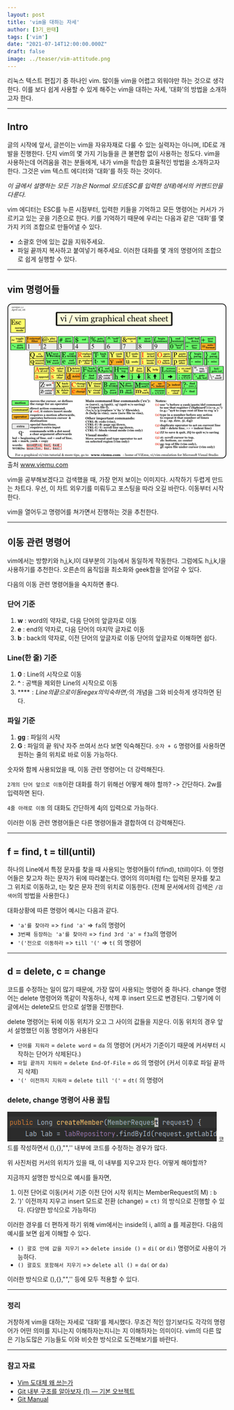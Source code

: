 ```yaml
---
layout: post  
title: 'vim을 대하는 자세'
author: [3기_완태]
tags: ['vim']
date: "2021-07-14T12:00:00.000Z"
draft: false
image: ../teaser/vim-attitude.png
---
```

리눅스 텍스트 편집기 중 하나인 vim. 많이들 vim을 어렵고 외워야만 하는 것으로 생각한다. 이를 보다 쉽게 사용할 수 있게 해주는 vim을 대하는 자세, '대화'의 방법을 소개하고자 한다.

<!-- end -->

---

## Intro

글의 시작에 앞서, 글쓴이는 vim을 자유자재로 다룰 수 있는 실력자는 아니며, IDE로 개발을 진행한다. 단지 vim의 몇 가지 기능들을 큰 불편함 없이 사용하는 정도다. vim을 사용하는데 어려움을 겪는 분들에게, 내가 vim을 학습한 효율적인 방법을 소개하고자 한다. 그것은 vim 텍스트 에디터와 '대화'를 하듯 하는 것이다. 

*이 글에서 설명하는 모든 기능은 Normal 모드(ESC를 입력한 상태)에서의 커맨드만을 다룬다.*

vim 에디터는 ESC를 누른 시점부터, 입력한 키들을 기억하고 모든 명령어는 커서가 가르키고 있는 곳을 기준으로 한다. 키를 기억하기 때문에 우리는 다음과 같은 '대화'를 몇 가지 키의 조합으로 만들어낼 수 있다.
- 소괄호 안에 있는 값을 지워주세요.
- 파일 끝까지 복사하고 붙여넣기 해주세요.
이러한 대화를 몇 개의 명령어의 조합으로 쉽게 실행할 수 있다.

---

## vim 명령어들

![vim-chart](../images/2021-07-14-vim-attitude-1.png)
출처 www.viemu.com

vim을 공부해보겠다고 검색했을 때, 가장 먼저 보이는 이미지다. 시작하기 두렵게 만드는 차트다. 우선, 이 차트 외우기를 미뤄두고 포스팅을 따라 오길 바란다. 이동부터 시작한다.

vim을 열어두고 명령어를 쳐가면서 진행하는 것을 추천한다.

---

## 이동 관련 명령어

vim에서는 방향키와 h,j,k,l이 대부분의 기능에서 동일하게 작동한다. 그럼에도 h,j,k,l을 사용하기를 추천한다. 오른손의 움직임을 최소화와 geek함을 얻어갈 수 있다.

다음의 이동 관련 명령어들을 숙지하면 좋다.

### 단어 기준
1. **w** : word의 약자로, 다음 단어의 앞글자로 이동
2. **e** : end의 약자로, 다음 단어의 마지막 글자로 이동 
3. **b** : back의 약자로, 이전 단어의 앞글자로 이동
단어의 앞글자로 이해하면 쉽다.

### Line(한 줄) 기준
1. **0** : Line의 시작으로 이동
2. **^** : 공백을 제외한 Line의 시작으로 이동
3. **$** : Line의 끝으로 이동
regex의 익숙하면, ^,$의 개념을 그와 비슷하게 생각하면 된다.
   
### 파일 기준
1. **gg** : 파일의 시작
2. **G** : 파일의 끝
워낙 자주 쓰여서 쓰다 보면 익숙해진다. `숫자 + G` 명령어를 사용하면 원하는 줄의 위치로 바로 이동 가능하다.

숫자와 함께 사용되었을 때, 이동 관련 명령어는 더 강력해진다.

`2개의 단어 앞으로 이동`이란 대화를 하기 위해선 어떻게 해야 할까?
-> 간단하다. 2w를 입력하면 된다.

`4줄 아래로 이동` 의 대화도 간단하게 4j의 입력으로 가능하다.

이러한 이동 관련 명령어들은 다른 명령어들과 결합하여 더 강력해진다.

---

## f = find, t = till(until)

하나의 Line에서 특정 문자를 찾을 때 사용되는 명령어들이 f(find), t(till)이다. 이 명령어들은 찾고자 하는 문자가 뒤에 따라붙는다. 영어의 의미처럼 f는 입력된 문자를 찾고 그 위치로 이동하고, t는 찾은 문자 전의 위치로 이동한다. (전체 문서에서의 검색은 `/검색어`의 방법을 사용한다.)

대화상황에 따른 명령어 예시는 다음과 같다.
- `'a'를 찾아라` => `find 'a'` => `fa`의 명령어
- `3번째 등장하는 'a'를 찾아라` => `find 3rd 'a'` = `f3a`의 명령어
- `'('전으로 이동하라` =>  `till '('` => `t(` 의 명령어

---

## d = delete, c = change
코드를 수정하는 일이 많기 때문에, 가장 많이 사용되는 명령어 중 하나다. change 명령어는 delete 명령어와 똑같이 작동하나, 삭제 후 insert 모드로 변경된다. 그렇기에 이 글에서는 delete모드 만으로 설명을 진행한다.

delete 명령어는 뒤에 이동 위치가 오고 그 사이의 값들을 지운다. 이동 위치의 경우 앞서 설명했던 이동 명령어가 사용된다

- `단어를 지워라` = `delete word` = `da` 의 명령어 (커서가 기준이기 때문에 커서부터 시작하는 단어가 삭제된다.)
- `파일 끝까지 지워라` = `delete End-Of-File` = `dG` 의 명령어 (커서 이후로 파일 끝까지 삭제)
- `'(' 이전까지 지워라` = `delete till '('` = `dt(` 의 명령어
  
### delete, change 명령어 사용 꿀팁
![vim-delete-cursor](../images/2021-07-14-vim-attitude-2.png)
코드를 작성하면서 (),{},"",'' 내부에 코드를 수정하는 경우가 많다.

위 사진처럼 커서의 위치가 있을 때, 이 내부를 지우고자 한다. 어떻게 해야할까?

지금까지 설명한 방식으로 예시를 들자면,
1. 이전 단어로 이동(커서 기준 이전 단어 시작 위치는 MemberRequest의 M) : `b`
2. ')' 이전까지 지우고 insert 모드로 전환 (change) = `ct)` 
의 방식으로 진행할 수 있다. (다양한 방식으로 가능하다)
   
이러한 경우를 더 편하게 하기 위해 vim에서는 inside의 i, all의 a 를 제공한다. 다음의 예시를 보면 쉽게 이해할 수 있다.
- `() 괄호 안에 값을 지우기` => `delete inside ()` = `di(` or `di)` 명령어로 사용이 가능하다.
- `() 괄호도 포함해서 지우기` => `delete all ()` = `da(` or `da)`

이러한 방식으로 (),{},"",'' 등에 모두 적용할 수 있다.

---

### 정리
거창하게 vim을 대하는 자세로 '대화'를 제시했다. 무조건 적인 암기보다도 각각의 명령어가 어떤 의미를 지니는지 이해하자는지니는 지 이해하자는 의미이다. vim의 다른 많은 기능도많은 기능들도 이와 비슷한 방식으로 도전해보기를 바란다.

---

### 참고 자료
-   [Vim 도대체 왜 쓰는가](https://bengi.kr/1349)
-   [Git 내부 구조를 알아보자 (1) — 기본 오브젝트](https://medium.com/happyprogrammer-in-jeju/git-%EB%82%B4%EB%B6%80-%EA%B5%AC%EC%A1%B0%EB%A5%BC-%EC%95%8C%EC%95%84%EB%B3%B4%EC%9E%90-1-%EA%B8%B0%EB%B3%B8-%EC%98%A4%EB%B8%8C%EC%A0%9D%ED%8A%B8-81b34f85fe53)
-   [Git Manual](https://git.kernel.org/pub/scm/git/git.git/tree/README?id=e83c5163316f89bfbde7d9ab23ca2e25604af290)
